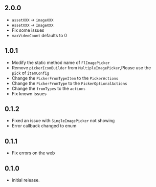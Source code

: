 ## 2.0.0

* `assetXXX` -> `imageXXX`
* `AssetXXX` -> `ImageXXX`
* Fix some issues
* `maxVideoCount` defaults to 0

## 1.0.1

* Modify the static method name of `FlImagePicker`
* Remove `pickerIconBuilder` from `MultipleImagePicker`,Please use the `pick` of `itemConfig`
* Change the `PickerFromTypeItem` to the `PickerActions`
* Change the `PickerFromType` to the `PickerOptionalActions`
* Change the `fromTypes` to the `actions`
* Fix known issues

## 0.1.2

* Fixed an issue with `SingleImagePicker` not showing
* Error callback changed to enum

## 0.1.1

* Fix errors on the web

## 0.1.0

* initial release.

